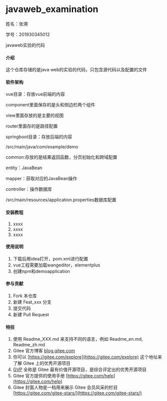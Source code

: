 # javaweb_examination
姓名：张溯

学号：201930345012

javaweb实验的代码
#### 介绍
这个仓库存储的是java web的实验的代码，只包含源代码以及配置的文件

#### 软件架构
vue目录：存放vue前端的内容

component里面保存的是头和侧边栏两个组件

view里面存放的是主要的视图

router里面存的是路径配置

springboot目录：存放后端的内容

/src/main/java/com/example/demo

common:存放的是结果返回函数，分页初始化和跨域配置

entity：JavaBean

mapper：获取对应的JavaBean操作

controller：操作数据库

/src/main/resources/application.properties数据库配置
#### 安装教程

1.  xxxx
2.  xxxx
3.  xxxx

#### 使用说明

1.  下载后用idea打开，pom.xml进行配置
2.  vue工程需要加载wangeditor，elementplus
3.  创建npm和demoapplication

#### 参与贡献

1.  Fork 本仓库
2.  新建 Feat_xxx 分支
3.  提交代码
4.  新建 Pull Request


#### 特技

1.  使用 Readme\_XXX.md 来支持不同的语言，例如 Readme\_en.md, Readme\_zh.md
2.  Gitee 官方博客 [blog.gitee.com](https://blog.gitee.com)
3.  你可以 [https://gitee.com/explore](https://gitee.com/explore) 这个地址来了解 Gitee 上的优秀开源项目
4.  [GVP](https://gitee.com/gvp) 全称是 Gitee 最有价值开源项目，是综合评定出的优秀开源项目
5.  Gitee 官方提供的使用手册 [https://gitee.com/help](https://gitee.com/help)
6.  Gitee 封面人物是一档用来展示 Gitee 会员风采的栏目 [https://gitee.com/gitee-stars/](https://gitee.com/gitee-stars/)
